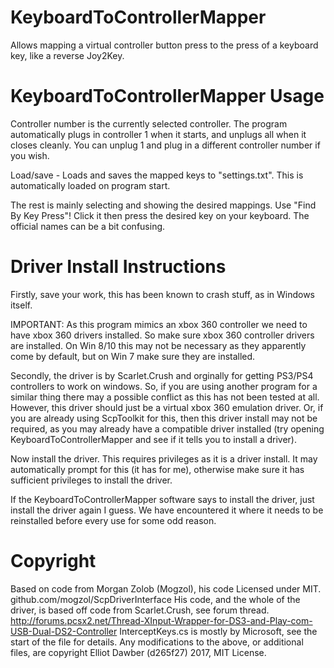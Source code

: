 # KeyboardToControllerMapper
Allows mapping a virtual controller button press to the press of a keyboard key, like a reverse Joy2Key.

# KeyboardToControllerMapper Usage
Controller number is the currently selected controller.
The program automatically plugs in controller 1 when it starts, and unplugs all when it closes cleanly.
You can unplug 1 and plug in a different controller number if you wish.

Load/save - Loads and saves the mapped keys to "settings.txt".
This is automatically loaded on program start.

The rest is mainly selecting and showing the desired mappings.
Use "Find By Key Press"! Click it then press the desired key on your keyboard.
The official names can be a bit confusing.

# Driver Install Instructions
Firstly, save your work, this has been known to crash stuff, as in Windows itself.

IMPORTANT:
As this program mimics an xbox 360 controller we need to have xbox 360 drivers installed.
So make sure xbox 360 controller drivers are installed.
On Win 8/10 this may not be necessary as they apparently come by default, but on Win 7 make sure they are installed.

Secondly, the driver is by Scarlet.Crush and orginally for getting PS3/PS4 controllers to work on windows.
So, if you are using another program for a similar thing there may a possible conflict as this has not been tested at all.
However, this driver should just be a virtual xbox 360 emulation driver.
Or, if you are already using ScpToolkit for this, then this driver install may not be required, as you may already have a compatible driver installed (try opening KeyboardToControllerMapper and see if it tells you to install a driver).

Now install the driver. This requires privileges as it is a driver install. It may automatically prompt for this (it has for me), otherwise make sure it has sufficient privileges to install the driver.

If the KeyboardToControllerMapper software says to install the driver, just install the driver again I guess.
We have encountered it where it needs to be reinstalled before every use for some odd reason.

# Copyright
Based on code from Morgan Zolob (Mogzol), his code Licensed under MIT. 
  github.com/mogzol/ScpDriverInterface
His code, and the whole of the driver, is based off code from Scarlet.Crush, see forum thread.
  http://forums.pcsx2.net/Thread-XInput-Wrapper-for-DS3-and-Play-com-USB-Dual-DS2-Controller
InterceptKeys.cs is mostly by Microsoft, see the start of the file for details.
Any modifications to the above, or additional files, are copyright Elliot Dawber (d265f27) 2017, MIT License.

